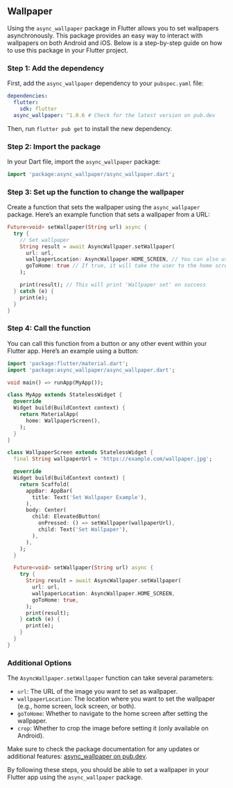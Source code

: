 ## Wallpaper

Using the `async_wallpaper` package in Flutter allows you to set wallpapers asynchronously. This package provides an easy way to interact with wallpapers on both Android and iOS. Below is a step-by-step guide on how to use this package in your Flutter project.

### Step 1: Add the dependency

First, add the `async_wallpaper` dependency to your `pubspec.yaml` file:

```yaml
dependencies:
  flutter:
    sdk: flutter
  async_wallpaper: ^1.0.6 # Check for the latest version on pub.dev
```

Then, run `flutter pub get` to install the new dependency.

### Step 2: Import the package

In your Dart file, import the `async_wallpaper` package:

```dart
import 'package:async_wallpaper/async_wallpaper.dart';
```

### Step 3: Set up the function to change the wallpaper

Create a function that sets the wallpaper using the `async_wallpaper` package. Here’s an example function that sets a wallpaper from a URL:

```dart
Future<void> setWallpaper(String url) async {
  try {
    // Set wallpaper
    String result = await AsyncWallpaper.setWallpaper(
      url: url, 
      wallpaperLocation: AsyncWallpaper.HOME_SCREEN, // You can also use AsyncWallpaper.LOCK_SCREEN or AsyncWallpaper.BOTH_SCREENS
      goToHome: true // If true, it will take the user to the home screen after setting the wallpaper
    );

    print(result); // This will print 'Wallpaper set' on success
  } catch (e) {
    print(e);
  }
}
```

### Step 4: Call the function

You can call this function from a button or any other event within your Flutter app. Here’s an example using a button:

```dart
import 'package:flutter/material.dart';
import 'package:async_wallpaper/async_wallpaper.dart';

void main() => runApp(MyApp());

class MyApp extends StatelessWidget {
  @override
  Widget build(BuildContext context) {
    return MaterialApp(
      home: WallpaperScreen(),
    );
  }
}

class WallpaperScreen extends StatelessWidget {
  final String wallpaperUrl = 'https://example.com/wallpaper.jpg';

  @override
  Widget build(BuildContext context) {
    return Scaffold(
      appBar: AppBar(
        title: Text('Set Wallpaper Example'),
      ),
      body: Center(
        child: ElevatedButton(
          onPressed: () => setWallpaper(wallpaperUrl),
          child: Text('Set Wallpaper'),
        ),
      ),
    );
  }

  Future<void> setWallpaper(String url) async {
    try {
      String result = await AsyncWallpaper.setWallpaper(
        url: url,
        wallpaperLocation: AsyncWallpaper.HOME_SCREEN,
        goToHome: true,
      );
      print(result);
    } catch (e) {
      print(e);
    }
  }
}
```

### Additional Options

The `AsyncWallpaper.setWallpaper` function can take several parameters:

- `url`: The URL of the image you want to set as wallpaper.
- `wallpaperLocation`: The location where you want to set the wallpaper (e.g., home screen, lock screen, or both).
- `goToHome`: Whether to navigate to the home screen after setting the wallpaper.
- `crop`: Whether to crop the image before setting it (only available on Android).

Make sure to check the package documentation for any updates or additional features: [async_wallpaper on pub.dev](https://pub.dev/packages/async_wallpaper).

By following these steps, you should be able to set a wallpaper in your Flutter app using the `async_wallpaper` package.
